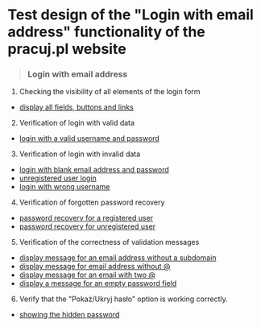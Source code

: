 # Test design of the "Login with email address" functionality of the pracuj.pl website

> ### Login with email address

1. Checking the visibility of all elements of the login form 

* [display all fields, buttons and links](https://github.com/burza0/tests_pracuj_pl/blob/tests-patch-3/tests_login_with_email_address/test_visibility_of_elements.py)

2. Verification of login with valid data 

* [login with a valid username and password](#general-information)

3. Verification of login with invalid data 

* [login with blank email address and password](#general-information) 
* [unregistered user login](#general-information) 
* [login with wrong username](#general-information) 

4. Verification of forgotten password recovery

* [password recovery for a registered user](#general-information) 
* [password recovery for unregistered user](#general-information) 

5. Verification of the correctness of validation messages

* [display message for an email address without a subdomain](#general-information)
* [display message for email address without @](#general-information) 
* [display message for an email with two @](#general-information) 
* [display a message for an empty password field](#general-information) 

6. Verify that the "Pokaż/Ukryj hasło" option is working correctly.

* [showing the hidden password](#general-information)
